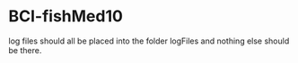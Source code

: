 # BCI-fishMed10
log files should all be placed into the folder logFiles and nothing else should be there.
